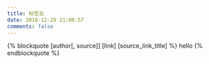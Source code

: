```yaml
---
title: 标签云
date: 2018-12-29 21:08:57
comments: false
---
```


{% blockquote [author[, source]] [link] [source_link_title] %}
hello
{% endblockquote %}